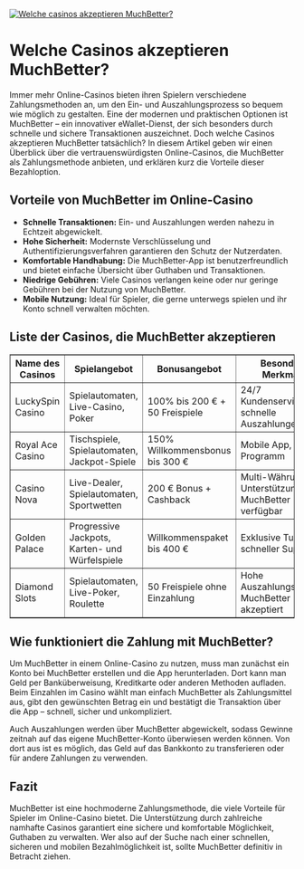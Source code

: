 [![Welche casinos akzeptieren MuchBetter?](https://123-caf.pages.dev/gitsignup.png)](https://vrmoo.ru/Bt82HjjY)

<h1>Welche Casinos akzeptieren MuchBetter?</h1>  <p>Immer mehr Online-Casinos bieten ihren Spielern verschiedene Zahlungsmethoden an, um den Ein- und Auszahlungsprozess so bequem wie möglich zu gestalten. Eine der modernen und praktischen Optionen ist MuchBetter – ein innovativer eWallet-Dienst, der sich besonders durch schnelle und sichere Transaktionen auszeichnet. Doch welche Casinos akzeptieren MuchBetter tatsächlich? In diesem Artikel geben wir einen Überblick über die vertrauenswürdigsten Online-Casinos, die MuchBetter als Zahlungsmethode anbieten, und erklären kurz die Vorteile dieser Bezahloption.</p>  <h2>Vorteile von MuchBetter im Online-Casino</h2> <ul>   <li><strong>Schnelle Transaktionen:</strong> Ein- und Auszahlungen werden nahezu in Echtzeit abgewickelt.</li>   <li><strong>Hohe Sicherheit:</strong> Modernste Verschlüsselung und Authentifizierungsverfahren garantieren den Schutz der Nutzerdaten.</li>   <li><strong>Komfortable Handhabung:</strong> Die MuchBetter-App ist benutzerfreundlich und bietet einfache Übersicht über Guthaben und Transaktionen.</li>   <li><strong>Niedrige Gebühren:</strong> Viele Casinos verlangen keine oder nur geringe Gebühren bei der Nutzung von MuchBetter.</li>   <li><strong>Mobile Nutzung:</strong> Ideal für Spieler, die gerne unterwegs spielen und ihr Konto schnell verwalten möchten.</li> </ul>  <h2>Liste der Casinos, die MuchBetter akzeptieren</h2> <table border="1" cellpadding="8" cellspacing="0" style="border-collapse: collapse; width: 100%;">   <thead>     <tr>       <th>Name des Casinos</th>       <th>Spielangebot</th>       <th>Bonusangebot</th>       <th>Besondere Merkmale</th>     </tr>   </thead>   <tbody>     <tr>       <td>LuckySpin Casino</td>       <td>Spielautomaten, Live-Casino, Poker</td>       <td>100% bis 200 € + 50 Freispiele</td>       <td>24/7 Kundenservice, schnelle Auszahlungen</td>     </tr>     <tr>       <td>Royal Ace Casino</td>       <td>Tischspiele, Spielautomaten, Jackpot-Spiele</td>       <td>150% Willkommensbonus bis 300 €</td>       <td>Mobile App, VIP-Programm</td>     </tr>     <tr>       <td>Casino Nova</td>       <td>Live-Dealer, Spielautomaten, Sportwetten</td>       <td>200 € Bonus + Cashback</td>       <td>Multi-Währungs-Unterstützung, MuchBetter verfügbar</td>     </tr>     <tr>       <td>Golden Palace</td>       <td>Progressive Jackpots, Karten- und Würfelspiele</td>       <td>Willkommenspaket bis 400 €</td>       <td>Exklusive Turniere, schneller Support</td>     </tr>     <tr>       <td>Diamond Slots</td>       <td>Spielautomaten, Live-Poker, Roulette</td>       <td>50 Freispiele ohne Einzahlung</td>       <td>Hohe Auszahlungsquoten, MuchBetter akzeptiert</td>     </tr>   </tbody> </table>  <h2>Wie funktioniert die Zahlung mit MuchBetter?</h2> <p>Um MuchBetter in einem Online-Casino zu nutzen, muss man zunächst ein Konto bei MuchBetter erstellen und die App herunterladen. Dort kann man Geld per Banküberweisung, Kreditkarte oder anderen Methoden aufladen. Beim Einzahlen im Casino wählt man einfach MuchBetter als Zahlungsmittel aus, gibt den gewünschten Betrag ein und bestätigt die Transaktion über die App – schnell, sicher und unkompliziert.</p>  <p>Auch Auszahlungen werden über MuchBetter abgewickelt, sodass Gewinne zeitnah auf das eigene MuchBetter-Konto überwiesen werden können. Von dort aus ist es möglich, das Geld auf das Bankkonto zu transferieren oder für andere Zahlungen zu verwenden.</p>  <h2>Fazit</h2> <p>MuchBetter ist eine hochmoderne Zahlungsmethode, die viele Vorteile für Spieler im Online-Casino bietet. Die Unterstützung durch zahlreiche namhafte Casinos garantiert eine sichere und komfortable Möglichkeit, Guthaben zu verwalten. Wer also auf der Suche nach einer schnellen, sicheren und mobilen Bezahlmöglichkeit ist, sollte MuchBetter definitiv in Betracht ziehen.</p>